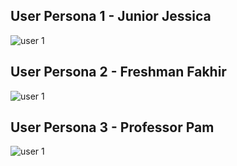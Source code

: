 ## User Persona 1 - Junior Jessica
![user 1](https://github.com/LynnT2/DH150-project/issues/1#issue-563330547)
## User Persona 2 - Freshman Fakhir
![user 1](https://github.com/LynnT2/DH150-project/issues/1#issuecomment-584727067)
## User Persona 3 - Professor Pam
![user 1](https://github.com/LynnT2/DH150-project/issues/1#issue-563330547)
